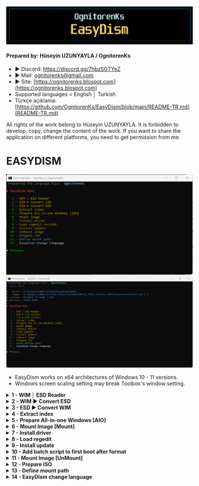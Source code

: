 ![Repo1](https://raw.githubusercontent.com/OgnitorenKs/EasyDism/main/.github/Repo-SS/Title.png)

#### Prepared by: Hüseyin UZUNYAYLA / OgnitorenKs
- ► Discord: https://discord.gg/7hbzSGTYeZ
- ► Mail: ognitorenks@gmail.com
- ► Site: [https://ognitorenks.blospot.com](https://ognitorenks.blospot.com)
- Supported languages = English │ Turkish
- Türkçe açıklama: [https://github.com/OgnitorenKs/EasyDism/blob/main/README-TR.md](README-TR.md)

All rights of the work belong to Hüseyin UZUNYAYLA. It is forbidden to develop, copy, change the content of the work. If you want to share the application on different platforms, you need to get permission from me.

# EASYDISM

![Tool0](https://raw.githubusercontent.com/OgnitorenKs/EasyDism/main/.github/EN-SS/0.png)
![Tool0](https://raw.githubusercontent.com/OgnitorenKs/EasyDism/main/.github/EN-SS/6.4.png)

- EasyDism works on x64 architectures of Windows 10 - 11 versions.
- Windows screen scaling setting may break Toolbox's window setting.

<details>
<B><summary> 1 - WIM │ ESD Reader</B></summary>

In this section you can view the contents of 'install.wim', 'instal.esd' and 'boot.wim'.

![Tool0](https://raw.githubusercontent.com/OgnitorenKs/EasyDism/main/.github/EN-SS/1.1.png)
![Tool0](https://raw.githubusercontent.com/OgnitorenKs/EasyDism/main/.github/EN-SS/1.2.png)

</details>

<details>
<B><summary> 2 - WIM ► Convert ESD</B></summary>

- You can convert install.wim to install.esd. 
- Esd conversion will compress install.wim considerably and reduce its size.

![Tool0](https://raw.githubusercontent.com/OgnitorenKs/EasyDism/main/.github/EN-SS/2.1.png)
![Tool0](https://raw.githubusercontent.com/OgnitorenKs/EasyDism/main/.github/EN-SS/2.2.png)
![Tool0](https://raw.githubusercontent.com/OgnitorenKs/EasyDism/main/.github/EN-SS/2.3.png)

</details>

<details>
<B><summary> 3 - ESD ► Convert WIM</B></summary>

- You can convert install.esd to install.wim.
- To reprocess install.esd files, they must first be converted to install.wim.

![Tool0](https://raw.githubusercontent.com/OgnitorenKs/EasyDism/main/.github/EN-SS/3.1.png)
![Tool0](https://raw.githubusercontent.com/OgnitorenKs/EasyDism/main/.github/EN-SS/3.2.png)
![Tool0](https://raw.githubusercontent.com/OgnitorenKs/EasyDism/main/.github/EN-SS/3.3.png)

</details>

<details>
<B><summary> 4 - Extract index</B></summary>

You can also use this section as an index eraser. Because the index deletion does not clean the junk files in install.wim, the size will not decrease. However, the 'index extractor' will not include junk files in the newly created install file, so if you have edited it before, the size will decrease.

![Tool0](https://raw.githubusercontent.com/OgnitorenKs/EasyDism/main/.github/EN-SS/4.1.png)
![Tool0](https://raw.githubusercontent.com/OgnitorenKs/EasyDism/main/.github/EN-SS/4.2.png)
![Tool0](https://raw.githubusercontent.com/OgnitorenKs/EasyDism/main/.github/EN-SS/4.3.png)

If you have already extracted in this section and you forgot to get your files from the EasyDism folder, it offers an option for new operations. In other words, if there is an install.wim/esd file in the Output folder, it will warn you according to your extraction process.

![Tool0](https://raw.githubusercontent.com/OgnitorenKs/EasyDism/main/.github/EN-SS/4.4.png)
![Tool0](https://raw.githubusercontent.com/OgnitorenKs/EasyDism/main/.github/EN-SS/4.5.png)

</details>

<details>
<B><summary> 5 - Prepare All-in-one Windows [AIO]</B></summary>

It allows you to combine different versions of Windows into a single ISO. In other words, it allows you to create a single install.wim file with Windows 10 and Windows 11 versions together.

![Tool0](https://raw.githubusercontent.com/OgnitorenKs/EasyDism/main/.github/EN-SS/5.1.png)
![Tool0](https://raw.githubusercontent.com/OgnitorenKs/EasyDism/main/.github/EN-SS/5.2.png)
![Tool0](https://raw.githubusercontent.com/OgnitorenKs/EasyDism/main/.github/EN-SS/5.3.png)

</details>

<details>
<B><summary> 6 - Mount Image [Mount]</B></summary>

Allows you to extract the image file to the directory. You cannot extract more than one image. Once the image is defined, it writes information about its contents to the main menu.

![Tool0](https://raw.githubusercontent.com/OgnitorenKs/EasyDism/main/.github/EN-SS/6.1.png)
![Tool0](https://raw.githubusercontent.com/OgnitorenKs/EasyDism/main/.github/EN-SS/6.2.png)
![Tool0](https://raw.githubusercontent.com/OgnitorenKs/EasyDism/main/.github/EN-SS/6.3.png)
![Tool0](https://raw.githubusercontent.com/OgnitorenKs/EasyDism/main/.github/EN-SS/6.4.png)

</details>

<details>
<B><summary> 7 - Install driver</B></summary>

Allows you to install drivers to indexed images. You can add the drivers you want to add in the 'Driver' folder in the installed directory of EasyDism. You can perform the installation process by clicking and running this section.

</details>

<details>
<B><summary> 8 - Load regedit</B></summary>

It allows you to integrate regedit records into the image. Put the '.reg' files you want to install into the 'Regedit' folder in the installed directory of EasyDism. You can then run this section and start the integration process. You will not find such advanced regedit registry integration in any other application.

</details>

<details>
<B><summary> 9 - Install update</B></summary>

It allows you to install updates into the mounted image. Put the update files you want to install into the 'Update' folder in the installed directory of EasyDism. You can then run this partition and perform the installation process. This section will also clean up the update trash files at the end of the process.

</details>

<details>
<B><summary> 10 - Add batch script to first boot after format</B></summary>

A script file is added to the mounted image that will run on the first boot of the system. In this script file you can add the script files you want to run on first boot.
- You can add .bat .cmd .cmd .vbs .vbs .ps1 script files to this section. Open the directory where EasyDism is installed and put the files in the ".Script-AfterSetup" folder.
- You can add an unattended program and install it on first boot. Open the directory where EasyDism is installed and put the files in the ".Script-AfterSetup" folder. Add only unattended programs.
- You can add .reg files that need to be applied on first boot. Open the directory where EasyDism is installed and put the files in the ".Script-AfterSetup" folder.
- You can add files to the desktop. Open the directory where EasyDism is installed and put the files in the ".Desktop-AfterSetup" folder. It will not add empty folders. It will add to the desktop as "EasyDism_OgnitorenKs" folder.

</details>


<details>
<B><summary> 11 - Mount Image [UnMount]</B></summary>

It collects the mounted system and turns it into install.wim. After you make edits to the mounted image, the size of install.wim may increase instead of decreasing. This is because the components we removed remain as garbage files. When this section collects the mounted image, it first extracts the indexes to a separate directory and then rebuilds them. This will reduce the size as the junk files are deleted.

- After the collection process, the image information in the main menu will be removed.

![Tool0](https://raw.githubusercontent.com/OgnitorenKs/EasyDism/main/.github/EN-SS/10.1.png)
![Tool0](https://raw.githubusercontent.com/OgnitorenKs/EasyDism/main/.github/EN-SS/10.2.png)
![Tool0](https://raw.githubusercontent.com/OgnitorenKs/EasyDism/main/.github/EN-SS/10.3.png)

</details>

<details>
<B><summary> 12 - Prepare ISO</B></summary>

It allows you to prepare a suitable ISO for UEFI and Legacy BIOS installation. After the ISO is prepared, the folder where it was created will open. If there is an ISO with the same name that you have forgotten in your previous operations, it will warn you beforehand.

![Tool0](https://raw.githubusercontent.com/OgnitorenKs/EasyDism/main/.github/EN-SS/11.1.png)
![Tool0](https://raw.githubusercontent.com/OgnitorenKs/EasyDism/main/.github/EN-SS/11.2.png)

</details>

<details>
<B><summary> 13 - Define mount path</B></summary>

In this section, if you have an image that you have previously mounted, you can select and define it and then you can operate on EasyDism. After the definition, the main menu will display information about the image.

![Tool0](https://raw.githubusercontent.com/OgnitorenKs/EasyDism/main/.github/EN-SS/10.1.png)
![Tool0](https://raw.githubusercontent.com/OgnitorenKs/EasyDism/main/.github/EN-SS/6.4.png)


</details>

<details>
<B><summary> 14 - EasyDism change language</B></summary>

At startup, the default system language is automatically selected. You can use this section if you want to change it.

![Tool0](https://raw.githubusercontent.com/OgnitorenKs/EasyDism/main/.github/EN-SS/13.png)

</details>